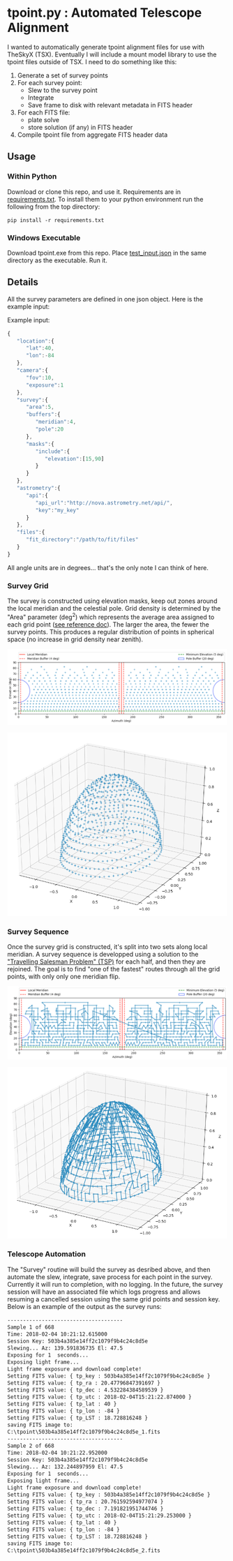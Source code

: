# tpoint.py : Automated Telescope Alignment

I wanted to automatically generate tpoint alignment files for use with TheSkyX (TSX).  Eventually I will include a mount model library to use the tpoint files outside of TSX.  I need to do something like this:

1. Generate a set of survey points
2. For each survey point:
	* Slew to the survey point
	* Integrate
	* Save frame to disk with relevant metadata in FITS header
3. For each FITS file:
	* plate solve
	* store solution (if any) in FITS header
4. Compile tpoint file from aggregate FITS header data 

## Usage

### Within Python

Download or clone this repo, and use it.  Requirements are in [requirements.txt](requirements.txt).  To install them to your python environment run the following from the top directory:

```
pip install -r requirements.txt
```

### Windows Executable

Download tpoint.exe from this repo.  Place [test_input.json](test_input.json) in the same directory as the executable.  Run it.

## Details

All the survey parameters are defined in one json object.  Here is the example input:

Example input:
```javascript
{
   "location":{
      "lat":40,
      "lon":-84
   },
   "camera":{
      "fov":10,
      "exposure":1
   },
   "survey":{
      "area":5,
      "buffers":{
         "meridian":4,
         "pole":20
      },
      "masks":{
         "include":{
            "elevation":[15,90]
         }
      }
   },
   "astrometry":{
      "api":{
         "api_url":"http://nova.astrometry.net/api/",
         "key":"my_key"
      }
   },
   "files":{
      "fit_directory":"/path/to/fit/files"
   }
}
```

All angle units are in degrees... that's the only note I can think of here.

### Survey Grid

The survey is constructed using elevation masks, keep out zones around the local meridian and the celestial pole.  Grid density is determined by the "Area" parameter (deg<sup>2</sup>) which represents the average area assigned to each grid point ([see reference doc](reference/sphere_equi.pdf)).  The larger the area, the fewer the survey points.  This produces a regular distribution of points in spherical space (no increase in grid density near zenith).

![alt text](docs/images/survey_2D.png "2D Survey Grid")

![alt text](docs/images/survey_3D.png "3D Survey Grid")

### Survey Sequence

Once the survey grid is constructed, it's split into two sets along local meridian.  A survey sequence is developped using a solution to the ["Travelling Salesman Problem" (TSP)](https://en.wikipedia.org/wiki/Travelling_salesman_problem) for each half, and then they are rejoined.  The goal is to find "one of the fastest" routes through all the grid points, with only only one meridian flip.

![alt text](docs/images/tsp_2D.png "2D Path Plot")

![alt text](docs/images/tsp_3D.png "3D Path Plot")


### Telescope Automation

The "Survey" routine will build the survey as desribed above, and then automate the slew, integrate, save process for each point in the survey.  Currently it will run to completion, with no logging.  In the future, the survey session will have an associated file which logs progress and allows resuming a cancelled session using the same grid points and session key.  Below is an example of the output as the survey runs:

```
-------------------------------------
Sample 1 of 668
Time: 2018-02-04 10:21:12.615000
Session Key: 503b4a385e14ff2c1079f9b4c24c8d5e
Slewing... Az: 139.591836735 El: 47.5
Exposing for 1  seconds...
Exposing light frame...
Light frame exposure and download complete!
Setting FITS value: { tp_key : 503b4a385e14ff2c1079f9b4c24c8d5e }
Setting FITS value: { tp_ra : 20.47796847391697 }
Setting FITS value: { tp_dec : 4.532284384589539 }
Setting FITS value: { tp_utc : 2018-02-04T15:21:22.874000 }
Setting FITS value: { tp_lat : 40 }
Setting FITS value: { tp_lon : -84 }
Setting FITS value: { tp_LST : 18.728816248 }
saving FITS image to: C:\tpoint\503b4a385e14ff2c1079f9b4c24c8d5e_1.fits
-------------------------------------
Sample 2 of 668
Time: 2018-02-04 10:21:22.952000
Session Key: 503b4a385e14ff2c1079f9b4c24c8d5e
Slewing... Az: 132.244897959 El: 47.5
Exposing for 1  seconds...
Exposing light frame...
Light frame exposure and download complete!
Setting FITS value: { tp_key : 503b4a385e14ff2c1079f9b4c24c8d5e }
Setting FITS value: { tp_ra : 20.761592594977074 }
Setting FITS value: { tp_dec : 7.191821951744746 }
Setting FITS value: { tp_utc : 2018-02-04T15:21:29.253000 }
Setting FITS value: { tp_lat : 40 }
Setting FITS value: { tp_lon : -84 }
Setting FITS value: { tp_LST : 18.728816248 }
saving FITS image to: C:\tpoint\503b4a385e14ff2c1079f9b4c24c8d5e_2.fits
```